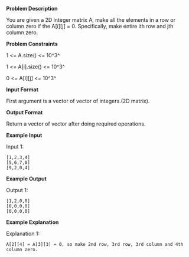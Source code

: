 **Problem Description**

You are given a 2D integer matrix A, make all the elements in a row or column zero if the A[i][j] = 0. Specifically, make entire ith row and jth column zero.

**Problem Constraints**

1 <= A.size() <= 10^3^

1 <= A[i].size() <= 10^3^

0 <= A[i][j] <= 10^3^

**Input Format**

First argument is a vector of vector of integers.(2D matrix).

**Output Format**

Return a vector of vector after doing required operations.

**Example Input**

Input 1:

```
[1,2,3,4]
[5,6,7,0]
[9,2,0,4]
```

**Example Output**

Output 1:

```
[1,2,0,0]
[0,0,0,0]
[0,0,0,0]
```

**Example Explanation**

Explanation 1:

```
A[2][4] = A[3][3] = 0, so make 2nd row, 3rd row, 3rd column and 4th column zero.
```

